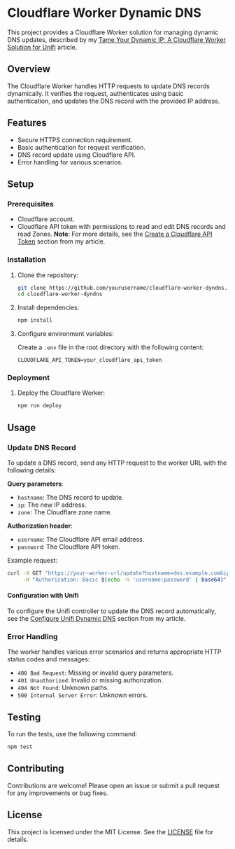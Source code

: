 
# Cloudflare Worker Dynamic DNS

This project provides a Cloudflare Worker solution for managing dynamic DNS updates, described by my [Tame Your Dynamic IP: A Cloudflare Worker Solution for Unifi](https://blog.tdharris.com/tame-your-dynamic-ip-a-cloudflare-worker-solution-for-unifi) article.

## Overview

The Cloudflare Worker handles HTTP requests to update DNS records dynamically. It verifies the request, authenticates using basic authentication, and updates the DNS record with the provided IP address.

## Features

- Secure HTTPS connection requirement.
- Basic authentication for request verification.
- DNS record update using Cloudflare API.
- Error handling for various scenarios.

## Setup

### Prerequisites

- Cloudflare account.
- Cloudflare API token with permissions to read and edit DNS records and read Zones.
	**Note**: For more details, see the [Create a Cloudflare API Token](https://blog.tdharris.com/tame-your-dynamic-ip-a-cloudflare-worker-solution-for-unifi#create-a-cloudflare-api-token) section from my article.

### Installation

1. Clone the repository:

    ```sh
    git clone https://github.com/yourusername/cloudflare-worker-dyndns.git
    cd cloudflare-worker-dyndns
    ```

2. Install dependencies:

    ```sh
    npm install
    ```

3. Configure environment variables:

    Create a `.env` file in the root directory with the following content:

    ```env
    CLOUDFLARE_API_TOKEN=your_cloudflare_api_token
    ```

### Deployment

1. Deploy the Cloudflare Worker:

    ```sh
    npm run deploy
    ```

## Usage

### Update DNS Record

To update a DNS record, send any HTTP request to the worker URL with the following details:

**Query parameters**:

- `hostname`: The DNS record to update.
- `ip`: The new IP address.
- `zone`: The Cloudflare zone name.

**Authorization header**:

- `username`: The Cloudflare API email address.
- `password`: The Cloudflare API token.

Example request:

```sh
curl -X GET "https://your-worker-url/update?hostname=dns.example.com&ip=1.2.3.4&zone=example.com" \
     -H "Authorization: Basic $(echo -n 'username:password' | base64)"
```

#### Configuration with Unifi

To configure the Unifi controller to update the DNS record automatically, see the [Configure Unifi Dynamic DNS](https://blog.tdharris.com/tame-your-dynamic-ip-a-cloudflare-worker-solution-for-unifi#configure-unifi-dynamic-dns) section from my article.

### Error Handling

The worker handles various error scenarios and returns appropriate HTTP status codes and messages:

- `400 Bad Request`: Missing or invalid query parameters.
- `401 Unauthorized`: Invalid or missing authorization.
- `404 Not Found`: Unknown paths.
- `500 Internal Server Error`: Unknown errors.

## Testing

To run the tests, use the following command:

```sh
npm test
```

## Contributing

Contributions are welcome! Please open an issue or submit a pull request for any improvements or bug fixes.

## License

This project is licensed under the MIT License. See the [LICENSE](LICENSE) file for details.
